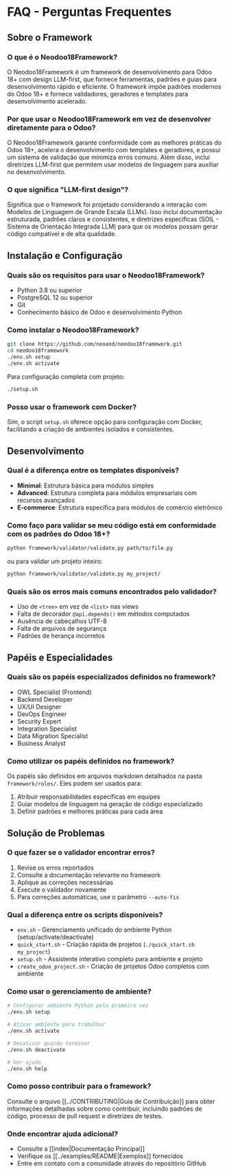 # FAQ - Perguntas Frequentes

## Sobre o Framework

### O que é o Neodoo18Framework?
O Neodoo18Framework é um framework de desenvolvimento para Odoo 18+ com design LLM-first, que fornece ferramentas, padrões e guias para desenvolvimento rápido e eficiente. O framework impõe padrões modernos do Odoo 18+ e fornece validadores, geradores e templates para desenvolvimento acelerado.

### Por que usar o Neodoo18Framework em vez de desenvolver diretamente para o Odoo?
O Neodoo18Framework garante conformidade com as melhores práticas do Odoo 18+, acelera o desenvolvimento com templates e geradores, e possui um sistema de validação que minimiza erros comuns. Além disso, inclui diretrizes LLM-first que permitem usar modelos de linguagem para auxiliar no desenvolvimento.

### O que significa "LLM-first design"?
Significa que o framework foi projetado considerando a interação com Modelos de Linguagem de Grande Escala (LLMs). Isso inclui documentação estruturada, padrões claros e consistentes, e diretrizes específicas (SOIL - Sistema de Orientação Integrada LLM) para que os modelos possam gerar código compatível e de alta qualidade.

## Instalação e Configuração

### Quais são os requisitos para usar o Neodoo18Framework?
- Python 3.8 ou superior
- PostgreSQL 12 ou superior
- Git
- Conhecimento básico de Odoo e desenvolvimento Python

### Como instalar o Neodoo18Framework?
```bash
git clone https://github.com/neoand/neodoo18framework.git
cd neodoo18framework
./env.sh setup
./env.sh activate
```

Para configuração completa com projeto:
```bash
./setup.sh
```

### Posso usar o framework com Docker?
Sim, o script `setup.sh` oferece opção para configuração com Docker, facilitando a criação de ambientes isolados e consistentes.

## Desenvolvimento

### Qual é a diferença entre os templates disponíveis?
- **Minimal**: Estrutura básica para módulos simples
- **Advanced**: Estrutura completa para módulos empresariais com recursos avançados
- **E-commerce**: Estrutura específica para módulos de comércio eletrônico

### Como faço para validar se meu código está em conformidade com os padrões do Odoo 18+?
```bash
python framework/validator/validate.py path/to/file.py
```
ou para validar um projeto inteiro:
```bash
python framework/validator/validate.py my_project/
```

### Quais são os erros mais comuns encontrados pelo validador?
- Uso de `<tree>` em vez de `<list>` nas views
- Falta de decorador `@api.depends()` em métodos computados
- Ausência de cabeçalhos UTF-8
- Falta de arquivos de segurança
- Padrões de herança incorretos

## Papéis e Especialidades

### Quais são os papéis especializados definidos no framework?
- OWL Specialist (Frontend)
- Backend Developer
- UX/UI Designer
- DevOps Engineer
- Security Expert
- Integration Specialist
- Data Migration Specialist
- Business Analyst

### Como utilizar os papéis definidos no framework?
Os papéis são definidos em arquivos markdown detalhados na pasta `framework/roles/`. Eles podem ser usados para:
1. Atribuir responsabilidades específicas em equipes
2. Guiar modelos de linguagem na geração de código especializado
3. Definir padrões e melhores práticas para cada área

## Solução de Problemas

### O que fazer se o validador encontrar erros?
1. Revise os erros reportados
2. Consulte a documentação relevante no framework
3. Aplique as correções necessárias
4. Execute o validador novamente
5. Para correções automáticas, use o parâmetro `--auto-fix`

### Qual a diferença entre os scripts disponíveis?
- `env.sh` - Gerenciamento unificado do ambiente Python (setup/activate/deactivate)
- `quick_start.sh` - Criação rápida de projetos (`./quick_start.sh my_project`)
- `setup.sh` - Assistente interativo completo para ambiente e projeto
- `create_odoo_project.sh` - Criação de projetos Odoo completos com ambiente

### Como usar o gerenciamento de ambiente?
```bash
# Configurar ambiente Python pela primeira vez
./env.sh setup

# Ativar ambiente para trabalhar
./env.sh activate

# Desativar quando terminar
./env.sh deactivate

# Ver ajuda
./env.sh help
```

### Como posso contribuir para o framework?
Consulte o arquivo [[../CONTRIBUTING|Guia de Contribuição]] para obter informações detalhadas sobre como contribuir, incluindo padrões de código, processo de pull request e diretrizes de testes.

### Onde encontrar ajuda adicional?
- Consulte a [[index|Documentação Principal]]
- Verifique os [[../examples/README|Exemplos]] fornecidos
- Entre em contato com a comunidade através do repositório GitHub